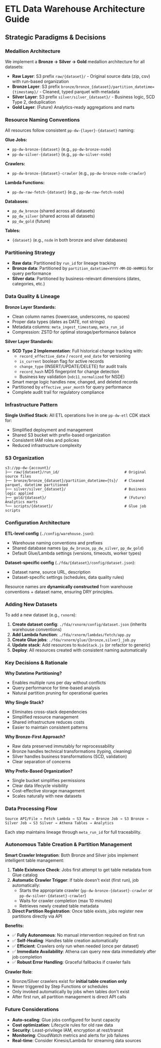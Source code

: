 # ETL Data Warehouse Architecture Guide

## Strategic Paradigms & Decisions

### Medallion Architecture
We implement a **Bronze → Silver → Gold** medallion architecture for all datasets:

- **Raw Layer**: S3 prefix `raw/{dataset}/` - Original source data (zip, csv) with run-based organization
- **Bronze Layer**: S3 prefix `bronze/bronze_{dataset}/partition_datetime={timestamp}/` - Cleaned, typed parquet with metadata
- **Silver Layer**: S3 prefix `silver/silver_{dataset}/` - Business logic, SCD Type 2, deduplication  
- **Gold Layer**: (Future) Analytics-ready aggregations and marts

### Resource Naming Conventions
All resources follow consistent `pp-dw-{layer}-{dataset}` naming:

**Glue Jobs:**
- `pp-dw-bronze-{dataset}` (e.g., `pp-dw-bronze-nsde`)
- `pp-dw-silver-{dataset}` (e.g., `pp-dw-silver-nsde`)

**Crawlers:**
- `pp-dw-bronze-{dataset}-crawler` (e.g., `pp-dw-bronze-nsde-crawler`)

**Lambda Functions:**
- `pp-dw-raw-fetch-{dataset}` (e.g., `pp-dw-raw-fetch-nsde`)

**Databases:**
- `pp_dw_bronze` (shared across all datasets)
- `pp_dw_silver` (shared across all datasets)
- `pp_dw_gold` (future)

**Tables:**
- `{dataset}` (e.g., `nsde` in both bronze and silver databases)

### Partitioning Strategy
- **Raw data**: Partitioned by `run_id` for lineage tracking
- **Bronze data**: Partitioned by `partition_datetime=YYYY-MM-DD-HHMMSS` for query performance
- **Silver data**: Partitioned by business-relevant dimensions (dates, categories, etc.)

### Data Quality & Lineage
**Bronze Layer Standards:**
- Clean column names (lowercase, underscores, no spaces)
- Proper data types (dates as DATE, not strings)
- Metadata columns: `meta_ingest_timestamp`, `meta_run_id`
- Compression: ZSTD for optimal storage/performance balance

**Silver Layer Standards:**
- **SCD Type 2 Implementation**: Full historical change tracking with:
  - `record_effective_date` / `record_end_date` for versioning
  - `is_current` boolean flag for active records  
  - `change_type` (INSERT/UPDATE/DELETE) for audit trails
  - `record_hash` MD5 fingerprint for change detection
  - Business key validation (`ndc11_normalized` for NSDE)
- Smart merge logic handles new, changed, and deleted records
- Partitioned by `effective_year_month` for query performance
- Complete audit trail for regulatory compliance

### Infrastructure Pattern
**Single Unified Stack:** All ETL operations live in one `pp-dw-etl` CDK stack for:
- Simplified deployment and management
- Shared S3 bucket with prefix-based organization
- Consistent IAM roles and policies
- Reduced infrastructure complexity

### S3 Organization
```
s3://pp-dw-{account}/
├── raw/{dataset}/run_id/                              # Original source files
├── bronze/bronze_{dataset}/partition_datetime={ts}/   # Cleaned parquet, datetime partitioned
├── silver/silver_{dataset}/                           # Business logic applied
├── gold/{dataset}/                                    # (Future) Analytics marts
└── scripts/{dataset}/                                 # Glue job scripts
```

### Configuration Architecture
**ETL-level config** (`./config/warehouse.json`):
- Warehouse naming conventions and prefixes
- Shared database names (`pp_dw_bronze`, `pp_dw_silver`, `pp_dw_gold`)
- Default Glue/Lambda settings (versions, timeouts, worker types)

**Dataset-specific config** (`./fda/{dataset}/config/dataset.json`):
- Dataset name, source URL, description  
- Dataset-specific settings (schedules, data quality rules)

Resource names are **dynamically constructed** from warehouse conventions + dataset name, ensuring DRY principles.

### Adding New Datasets
To add a new dataset (e.g., `rxnorm`):

1. **Create dataset config**: `./fda/rxnorm/config/dataset.json` (inherits warehouse conventions)
2. **Add Lambda function**: `./fda/rxnorm/lambdas/fetch/app.py`
3. **Create Glue jobs**: `./fda/rxnorm/glue/{bronze,silver}_job.py`
4. **Update stack**: Add resources to `NsdeStack.js` (or refactor to generic)
5. **Deploy**: All resources created with consistent naming automatically

### Key Decisions & Rationale

**Why Datetime Partitioning?**
- Enables multiple runs per day without conflicts
- Query performance for time-based analysis
- Natural partition pruning for operational queries

**Why Single Stack?**
- Eliminates cross-stack dependencies
- Simplified resource management
- Shared infrastructure reduces costs
- Easier to maintain consistent patterns

**Why Bronze-First Approach?**
- Raw data preserved immutably for reprocessability
- Bronze handles technical transformations (typing, cleaning)
- Silver handles business transformations (SCD, validation)
- Clear separation of concerns

**Why Prefix-Based Organization?**
- Single bucket simplifies permissions
- Clear data lifecycle visibility
- Cost-effective storage management
- Scales naturally with new datasets

### Data Processing Flow
```
Source API/File → Fetch Lambda → S3 Raw → Bronze Job → S3 Bronze → 
Silver Job → S3 Silver → Athena Tables → Analytics
```

Each step maintains lineage through `meta_run_id` for full traceability.

### Autonomous Table Creation & Partition Management

**Smart Crawler Integration**: Both Bronze and Silver jobs implement intelligent table management:

1. **Table Existence Check**: Jobs first attempt to get table metadata from Glue catalog
2. **Automatic Crawler Trigger**: If table doesn't exist (first run), job automatically:
   - Starts the appropriate crawler (`pp-dw-bronze-{dataset}-crawler` or `pp-dw-silver-{dataset}-crawler`)
   - Waits for crawler completion (max 10 minutes)
   - Retrieves newly created table metadata
3. **Direct Partition Registration**: Once table exists, jobs register new partitions directly via API

**Benefits:**
- ✅ **Fully Autonomous**: No manual intervention required on first run
- ✅ **Self-Healing**: Handles table creation automatically
- ✅ **Efficient**: Crawlers only run when needed (once per dataset)
- ✅ **Immediate Availability**: Athena can query new data immediately after job completion
- ✅ **Robust Error Handling**: Graceful fallbacks if crawler fails

**Crawler Role**: 
- Bronze/Silver crawlers exist for **initial table creation only**
- Never triggered by Step Functions or schedules
- Only invoked automatically by jobs when tables don't exist
- After first run, all partition management is direct API calls

### Future Considerations
- **Auto-scaling**: Glue jobs configured for burst capacity
- **Cost optimization**: Lifecycle rules for old raw data
- **Security**: Least-privilege IAM, encryption at rest/transit
- **Monitoring**: CloudWatch metrics and alerts for job failures
- **Real-time**: Consider Kinesis/Lambda for streaming data sources